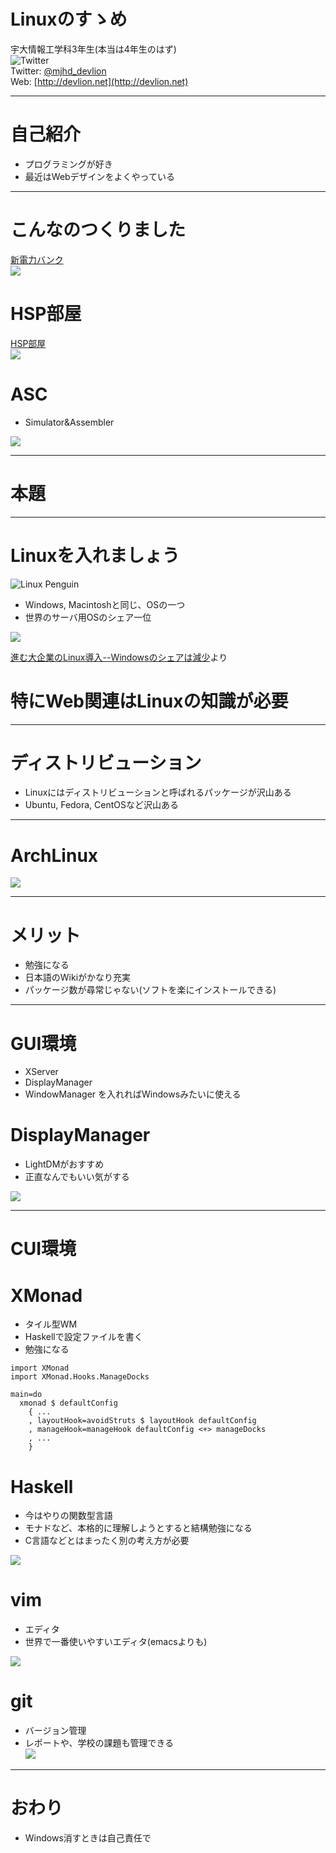 # Linuxのすゝめ
宇大情報工学科3年生(本当は4年生のはず)  
![Twitter](images/twitter_profile.png)  
Twitter: [@mjhd_devlion](https://twitter.com/mjhd_devlion/)  
Web: [http://devlion.net](http://devlion.net)

---

# 自己紹介
* プログラミングが好き
* 最近はWebデザインをよくやっている

---

# こんなのつくりました

[新電力バンク](https://www.shindenryoku.pw)  
![](images/shindenryoku.png)



# HSP部屋

[HSP部屋](http://hsproom.me)  
![](images/hsproom.png)



# ASC
* Simulator&Assembler

![](images/asc.png)

---

# 本題

---

# Linuxを入れましょう

![Linux Penguin](images/linux.jpg)



* Windows, Macintoshと同じ、OSの一つ
* 世界のサーバ用OSのシェア一位

![](images/server_share.png)

[進む大企業のLinux導入--Windowsのシェアは減少](http://japan.zdnet.com/article/35057416/)より



# 特にWeb関連はLinuxの知識が必要

---

# ディストリビューション
* Linuxにはディストリビューションと呼ばれるパッケージが沢山ある
* Ubuntu, Fedora, CentOSなど沢山ある

---

# ArchLinux
![](images/arch-linux.png)

---

# メリット
* 勉強になる
* 日本語のWikiがかなり充実
* パッケージ数が尋常じゃない(ソフトを楽にインストールできる)

---

# GUI環境
* XServer
* DisplayManager
* WindowManager
を入れればWindowsみたいに使える



# DisplayManager
* LightDMがおすすめ
* 正直なんでもいい気がする

![](images/overview.png)

---

# CUI環境



# XMonad
* タイル型WM
* Haskellで設定ファイルを書く
* 勉強になる

```
import XMonad
import XMonad.Hooks.ManageDocks

main=do
  xmonad $ defaultConfig
    { ...
    , layoutHook=avoidStruts $ layoutHook defaultConfig
    , manageHook=manageHook defaultConfig <+> manageDocks
    , ...
    }
```



# Haskell
* 今はやりの関数型言語
* モナドなど、本格的に理解しようとすると結構勉強になる
* C言語などとはまったく別の考え方が必要

![](images/haskell.png)



# vim
* エディタ  
* 世界で一番使いやすいエディタ(emacsよりも)  

![](images/vim.png)



# git
* バージョン管理  
* レポートや、学校の課題も管理できる  
![](images/git_commits.png)

---

# おわり
* Windows消すときは自己責任で


